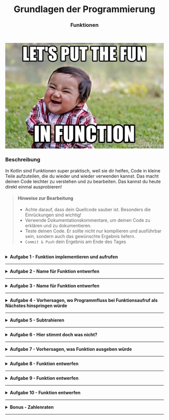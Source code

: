 <h1 align="center">Grundlagen der Programmierung</h1>
<h3 align="center">Funktionen</h3>
<br>

<p align="center">
  <img src="img/img.png" />
</p>

### Beschreibung
In Kotlin sind Funktionen super praktisch, weil sie dir helfen, Code in kleine Teile aufzuteilen, die du wieder und wieder verwenden kannst. Das macht deinen Code leichter zu verstehen und zu bearbeiten. Das kannst du heute direkt einmal ausprobieren!

> #### Hinweise zur Bearbeitung
> - Achte darauf, dass dein Quellcode sauber ist. Besonders die Einrückungen sind wichtig!
> - Verwende Dokumentationskommentare, um deinen Code zu erklären und zu dokumentieren.
> - Teste deinen Code. Er sollte nicht nur kompilieren und ausführbar sein, sondern auch das gewünschte Ergebnis liefern.
> - `Commit & Push` dein Ergebnis am Ende des Tages
<br>


<details>
<summary> <b> Aufgabe 1 - Funktion implementieren und aufrufen </b> </summary>

**Datei für die Aufgabe:** *1_FunktionImplementierenUndAufrufen*

In dieser Aufgabe wirst du deine erste Funktion implementieren. Die beschriebene Funktion wird in der Konsole eine Summe ausgeben.

Vorgaben:
- fange oberhalb der main-Funktion an
- schreibe das Keyword für Funktionen `fun`
- nenne deine Funktion `sum()`
- lege im body der Funktion (zwischen den geschweiften Klammern) zwei Variablen an:
  - `number1` hat den Wert `3`
  - `number2` hat den Wert `7`
- gebe mit der println-Anweisung die Summe in der Konsole aus `println(number1 + number2)`
- rufe `sum()` in der Main-Funktion auf

</details>

---

<details>
<summary> <b> Aufgabe 2 - Name für Funktion entwerfen  </b> </summary>

**Datei für die Aufgabe:** *2_Textabgabe.kt*

It’s magic time. Worte und Namen sind mächtig. Was denkst du wieso alle Zauberer und Magier ihre Magie mit Sprüchen beschwören? Diese Macht gilt für alles, was einen Namen hat. 
Deswegen sei weise in der Namensgebung. Ansonsten wird dir dessen Magie noch zum Verhängnis. Bist du ein Champion der magischen IT-Künste? Das wirst du in den folgenden Aufgaben herausfinden.
Weiter unten findest du einen Codeschnipsel einer Funktion. Mit dieser Funktion kann ein Zauberer einen Schutzzauber bewirken. Überlege dir einen passenden Namen.

```
fun _________(){
   var magicNo1 = "Expecto"
   var magicNo2 = "Patronom"
   print(magicNo1 + magicNo2 + "!!!")
}
```

</details>

---

<details>
<summary> <b> Aufgabe 3 - Name für Funktion entwerfen  </b> </summary>

**Datei für die Aufgabe:** *3_Textabgabe.kt*

Dein Chef hat eine Formel entdeckt, mit der er das Volumen eines Würfels berechnen kann. Aber er tut sich schwer mit der Namensgebung. Kannst du ihm dabei helfen einen geeigneten Namen zu formulieren?

```
fun _______(){
   var side = 4
   var volume = side * side * side
   print("Das Volumen des Wuerfels betraegt: " + volume + " cm^3")
}

```

</details>

---

<details>
<summary> <b> Aufgabe 4 - Vorhersagen, wo Programmfluss bei Funktionsaufruf als Nächstes hinspringen würde </b> </summary>

**Datei für die Aufgabe:** *4_Textabgabe.kt*

Hier gibt es jetzt 2 Funktionen, die in der Main-Funktion aufgerufen werden. Schreibe in die Aufgabe was in der Konsole ausgegeben wird.

```
fun animal() {
    val myAnimal: String = "Dog"
    println(myAnimal)
}
fun number() {
    val myNumber: Int = 8
    println(myNumber)
}
fun main(){
   number()
   animal()
}
```

</details>

---

<details>
<summary> <b> Aufgabe 5 - Subtrahieren  </b> </summary>

**Datei für die Aufgabe:** *5_FunktionSubtrahieren.kt*

- Schreibe eine Funktion, in der eine Zahl von einer anderen Zahl abziehst und das Ergebnis ausgibst.
- Rufe die Funktion in der main-Funktion auf!

</details>

---

<details>
<summary> <b> Aufgabe 6 - Hier stimmt doch was nicht?  </b> </summary>

**Datei für die Aufgabe:** *6_Textabgabe.kt*

Diese Funktion sollte eigentlich zwei Zahlen addieren, allerdings hat der Programmierer hier einen Fehler gemacht. Schreibe in deinen eigenen Worten auf wo der Fehler liegt. 

```
addition() {
    val number1 = 10
    val number2 = 4
    println(number1 + number2)
}
```
**Hinweis:** manchmal reicht ein falsches Wort, dass dein Code nicht mehr funktioniert.

</details>

---

<details>
<summary> <b> Aufgabe 7 - Vorhersagen, was Funktion ausgeben würde  </b> </summary>

**Datei für die Aufgabe:** *7_Textabgabe.kt*

Hier siehst du die Funktion equipmentReminder eines Smartphones.

a)
Was genau wird in der gegebenen Funktion ausgegeben?
```
fun equipmentReminder(){
    var weekday: String = "Montag"

    if (weekday == "Montag"){
        println("Heute hast du Training, nimm deine Sporttasche mit.")
    } else if (weekday == "Mittwoch"){
        println("Heute hast du Musikunterricht, nimm dein Instrument mit.")
    } else if (weekday == "Freitag"){
        println("Heute Abend ist Kinoabend, nimm genug Geld mit.")
    } else {
        println("Heute hast du keinen Termin, du brauchst nichts mit zur Arbeit zu nehmen.")
    }
}
```
b)
Was würde die Funktion ausgeben, wenn die Variable weekday folgendermaßen aktualisiert wird?
```
weekday = "Dienstag"
```


</details>

---

<details>
<summary> <b> Aufgabe 8 - Funktion entwerfen  </b> </summary>

**Datei für die Aufgabe:** *8_FunktionEntwerfen.kt*

<img width="300" alt="Rechtwinkliges Dreieck" src="img/img3.png">

a)  
Den Flächeninhalt eines rechtwinkligen Dreiecks lässt sich durch `a * b / 2` ausrechnen.
Implementiere die Berechnung für ein rechtwinkliges Dreieck in einer Funktion. Am Ende dieser Funktion soll das Ergebnis mit println() ausgegeben werden. Überlege dir auch einen passenden (englischen) Namen. Seite A soll 4cm lang sein und Seite B soll 3 cm lang sein.  

b)  
Ändere jetzt die Funktion, die du in a) geschrieben hast. 
Die Seitenlängen des Dreiecks sollen dann nicht mehr statisch 4cm bzw 3cm sein, sondern sollen vom Nutzer mithilfe einer Eingabe bestimmt werden. Teste deine Funktion und gib **3** als Seitenlänge A und **5** als Seitenlänge B ein. Kommt das Ergebnis **7.5** heraus?

</details>

---

<details>
<summary> <b> Aufgabe 9 - Funktion entwerfen </b></summary>

**Datei für die Aufgabe:** *9_FunktionEntwerfen.kt*

Schreibe eine Funktion `waitForSeconds`.
- Innerhalb dieser Funktion soll der Nutzer eine Ganzzahl-Eingabe via der Konsole machen. Diese Eingabe soll dann genutzt werden, um das Programm so viele Sekunden anzuhalten.
- Tipp: Um das Programm warten zu lassen, benutze `Thread.sleep()`. 
- Thread erwartet von uns gesagt zu bekommen, wie viele Millisekunden das Programm schlafen soll.
- Die Millisekunden müssen als long angegeben werden. Wandle also den Input des Nutzers um mit toLong().
- Rufe diese Funktion in der main-Funktion auf und teste ob sie funktioniert!

</details>

---

<details>
<summary> <b> Aufgabe 10 - Funktion entwerfen </b></summary>

**Datei für die Aufgabe:** *Aufgabe10.kt*
Erstelle eine Funktion calculator

- Fordere den Anwender über die Konsole auf, die erste Zahl einzugeben.
  - Speicher die eingegebene Zahl in der Variable number1 als Integer ab.
- Fordere den Anwender über die Konsole auf, die zweite Zahl einzugeben.
  - Speicher die eingegebene Zahl in der Variable number2 als Integer ab.

- Nun soll der Anwender entscheiden welcher Operator (+,-,+,/) genutzt werden soll.
  - Dieser Operator soll in der Variable operator als String abgespeichert werden.

- Das Ergebnis der Rechnung soll in der Variable result abgespeichert werden, nutze eine when Verzweigung:
  - ist der operator "+" --> number1 + number2
  - ist der operator "-" --> number1 - number2
  - ist der operator "*" --> number1 * number2
  - ist der operator "/" --> number1 / number2
    - Achtung! Zahlen können nicht durch 0 geteilt werden 
      - Hinweis: hier brauchen wir noch eine if-else-Verzweigung
  - in allen anderen Fällen: "ungültig"

- printe abschließend die Rechenoperation und das Ergebnis. Es könnte folgendermaßen aussehen:
```
Das Ergebnis aus 1 + 2 ist 3.
```
</details>

---

<details>
<summary> <b> Bonus - Zahlenraten </b></summary>

**Datei für die Aufgabe:** *Bonus.kt*

Erstelle in einer Funktion numberGuessing ein kleines Spiel.
Die spielende Person versucht hier eine Zahl zu erraten.

- In der Variable number wird eine zufällige Zahl zwischen 1 und 10 abgespeichert.
  - Das kennt ihr noch nicht, nutzt das Netz oder Lektüre zur Recherche.
  - Hinweis: ihr braucht ranges und random()

- Anschließend wird die spielende Person gebeten eine Zahl zwischen 1 und 10 in die Konsole einzugeben.
  - Diese Zahl wird in der Variable chosenNumber abgespeichert.

- Anschließend überprüft ihr, ob die chosenNumber größer, kleiner oder gleich der number ist
- Printed eine entsprechende Information dazu für die spielende Person aus.

</details>

---

